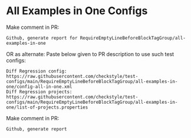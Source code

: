 # All Examples in One Configs
Make comment in PR:
```
Github, generate report for RequireEmptyLineBeforeBlockTagGroup/all-examples-in-one
```
OR as alternate:
Paste below given to PR description to use such test configs:
```
Diff Regression config: https://raw.githubusercontent.com/checkstyle/test-configs/main/RequireEmptyLineBeforeBlockTagGroup/all-examples-in-one/config-all-in-one.xml
Diff Regression projects: https://raw.githubusercontent.com/checkstyle/test-configs/main/RequireEmptyLineBeforeBlockTagGroup/all-examples-in-one/list-of-projects.properties
```
Make comment in PR:
```
Github, generate report
```
